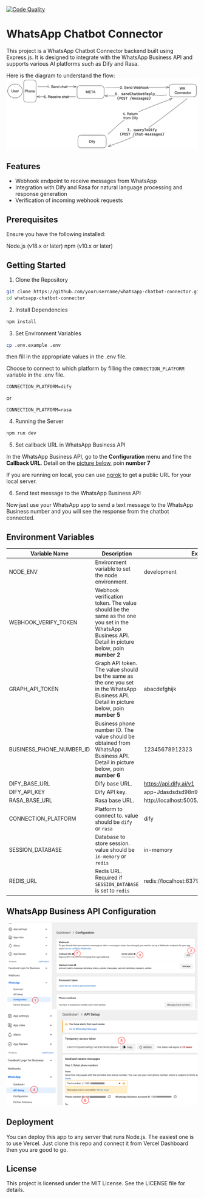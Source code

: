 [![Code Quality](https://github.com/hyperjumptech/whatsapp-chatbot-connector/actions/workflows/code-quality.yml/badge.svg)](https://github.com/hyperjumptech/whatsapp-chatbot-connector/actions/workflows/code-quality.yml)

# WhatsApp Chatbot Connector

This project is a WhatsApp Chatbot Connector backend built using Express.js. It is designed to integrate with the WhatsApp Business API and supports various AI platforms such as Dify and Rasa.

Here is the diagram to understand the flow:
![diagram](./docs/diagram.png)

## Features

- Webhook endpoint to receive messages from WhatsApp
- Integration with Dify and Rasa for natural language processing and response generation
- Verification of incoming webhook requests

## Prerequisites

Ensure you have the following installed:

Node.js (v18.x or later)
npm (v10.x or later)

## Getting Started

1. Clone the Repository

```bash
git clone https://github.com/yourusername/whatsapp-chatbot-connector.git
cd whatsapp-chatbot-connector
```

2. Install Dependencies

```bash
npm install
```

3. Set Environment Variables

```bash
cp .env.example .env
```

then fill in the appropriate values in the .env file.

Choose to connect to which platform by filling the `CONNECTION_PLATFORM` variable in the .env file.

```
CONNECTION_PLATFORM=dify
```

or

```
CONNECTION_PLATFORM=rasa
```

4. Running the Server

```bash
npm run dev
```

5. Set callback URL in WhatsApp Business API

In the WhatsApp Business API, go to the **Configuration** menu and fine the **Callback URL**. Detail on the [picture below](#whatsapp-business-api-configuration), poin **number 7**

If you are running on local, you can use [ngrok](https://ngrok.com/docs/getting-started/) to get a public URL for your local server.

6. Send text message to the WhatsApp Business API

Now just use your WhatsApp app to send a text message to the WhatsApp Business number and you will see the response from the chatbot connected.

## Environment Variables

| Variable Name            | Description                                                                                                                                          | Example                                     |
| ------------------------ | ---------------------------------------------------------------------------------------------------------------------------------------------------- | ------------------------------------------- |
| NODE_ENV                 | Environment variable to set the node environment.                                                                                                    | development                                 |
| WEBHOOK_VERIFY_TOKEN     | Webhook verification token. The value should be the same as the one you set in the WhatsApp Business API. Detail in picture below, poin **number 2** |
| GRAPH_API_TOKEN          | Graph API token. The value should be the same as the one you set in the WhatsApp Business API. Detail in picture below, poin **number 5**            | abacdefghijk                                |
| BUSINESS_PHONE_NUMBER_ID | Business phone number ID. The value should be obtained from WhatsApp Business API. Detail in picture below, poin **number 6**                        | 12345678912323                              |
| DIFY_BASE_URL            | Dify base URL.                                                                                                                                       | https://api.dify.ai/v1                      |
| DIFY_API_KEY             | Dify API key.                                                                                                                                        | app-Jdasdsdsd98n98787y                      |
| RASA_BASE_URL            | Rasa base URL.                                                                                                                                       | http://localhost:5005/webhooks/rest/webhook |
| CONNECTION_PLATFORM      | Platform to connect to. value should be `dify` or `rasa`                                                                                             | dify                                        |
| SESSION_DATABASE         | Database to store session. value should be `in-memory` or `redis`                                                                                    | in-memory                                   |
| REDIS_URL                | Redis URL. Required if `SESSION_DATABASE` is set to `redis`                                                                                          | redis://localhost:6379                      |

## WhatsApp Business API Configuration

![configuration](./docs/whatsapp-configuration.png)
![api setup](./docs/whatsap-api-setup.png)

## Deployment

You can deploy this app to any server that runs Node.js. The easiest one is to use Vercel. Just clone this repo and connect it from Vercel Dashboard then you are good to go.

## License

This project is licensed under the MIT License. See the LICENSE file for details.
